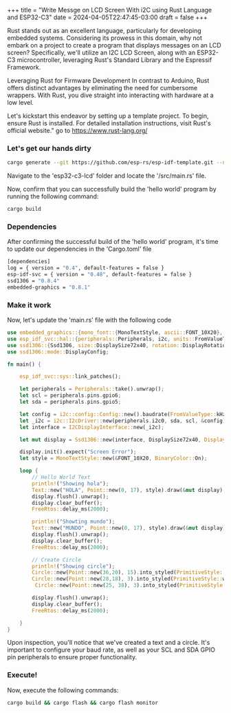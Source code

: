 +++
title = "Write Messge on LCD Screen With i2C using Rust Language and ESP32-C3"
date = 2024-04-05T22:47:45-03:00
draft = false
+++

Rust stands out as an excellent language, particularly for developing embedded systems. Considering its prowess in this domain, why not embark on a project to create a program that displays messages on an LCD screen? Specifically, we'll utilize an I2C LCD Screen, along with an ESP32-C3 microcontroller, leveraging Rust's Standard Library and the Espressif Framework.

Leveraging Rust for Firmware Development
In contrast to Arduino, Rust offers distinct advantages by eliminating the need for cumbersome wrappers. With Rust, you dive straight into interacting with hardware at a low level.

Let's kickstart this endeavor by setting up a template project. To begin, ensure Rust is installed. For detailed installation instructions, visit Rust's official website." go to https://www.rust-lang.org/

### Let's get our hands dirty

```sh
cargo generate --git https://github.com/esp-rs/esp-idf-template.git --name esp32-c3-lcd
```

Navigate to the 'esp32-c3-lcd' folder and locate the '/src/main.rs' file.

Now, confirm that you can successfully build the 'hello world' program by running the following command:

```sh
cargo build
```

### Dependencies

After confirming the successful build of the 'hello world' program, it's time to update our dependencies in the 'Cargo.toml' file

```sh
[dependencies]
log = { version = "0.4", default-features = false }
esp-idf-svc = { version = "0.48", default-features = false }
ssd1306 = "0.8.4"
embedded-graphics = "0.8.1"
```

### Make it work

Now, let's update the 'main.rs' file with the following code

```rs
use embedded_graphics::{mono_font::{MonoTextStyle, ascii::FONT_10X20}, pixelcolor::BinaryColor, text::Text, geometry::Point, Drawable, primitives::{Circle, PrimitiveStyle, Primitive}};
use esp_idf_svc::hal::{peripherals::Peripherals, i2c, units::FromValueType, delay::FreeRtos};
use ssd1306::{Ssd1306, size::DisplaySize72x40, rotation::DisplayRotation, I2CDisplayInterface};
use ssd1306::mode::DisplayConfig;

fn main() {

    esp_idf_svc::sys::link_patches();

    let peripherals = Peripherals::take().unwrap();
    let scl = peripherals.pins.gpio6;
    let sda = peripherals.pins.gpio5;

    let config = i2c::config::Config::new().baudrate(FromValueType::kHz(400).into());
    let _i2c = i2c::I2cDriver::new(peripherals.i2c0, sda, scl, &config).unwrap();
    let interface = I2CDisplayInterface::new(_i2c);

    let mut display = Ssd1306::new(interface, DisplaySize72x40, DisplayRotation::Rotate0).into_buffered_graphics_mode();

    display.init().expect("Screen Error");
    let style = MonoTextStyle::new(&FONT_10X20, BinaryColor::On);

    loop {
        // Hello World Text
        println!("Showing hola");
        Text::new("HOLA", Point::new(0, 17), style).draw(&mut display).unwrap();
        display.flush().unwrap();
        display.clear_buffer();
        FreeRtos::delay_ms(2000);

        println!("Showting mundo");
        Text::new("MUNDO", Point::new(0, 17), style).draw(&mut display).unwrap();
        display.flush().unwrap();
        display.clear_buffer();
        FreeRtos::delay_ms(2000);

        // Create Circle
        println!("Showing circle");
        Circle::new(Point::new(36,20), 15).into_styled(PrimitiveStyle::with_stroke(BinaryColor::On, 1)).draw(&mut display).unwrap();
        Circle::new(Point::new(28,18), 3).into_styled(PrimitiveStyle::with_stroke(BinaryColor::On, 1)).draw(&mut display).unwrap();
         Circle::new(Point::new(25, 38), 3).into_styled(PrimitiveStyle::with_stroke(BinaryColor::On, 1)).draw(&mut display).unwrap();

        display.flush().unwrap();
        display.clear_buffer();
        FreeRtos::delay_ms(2000);

    }
}
```

Upon inspection, you'll notice that we've created a text and a circle. It's important to configure your baud rate, as well as your SCL and SDA GPIO pin peripherals to ensure proper functionality.

### Execute!

Now, execute the following commands:

```sh
cargo build && cargo flash && cargo flash monitor
```
